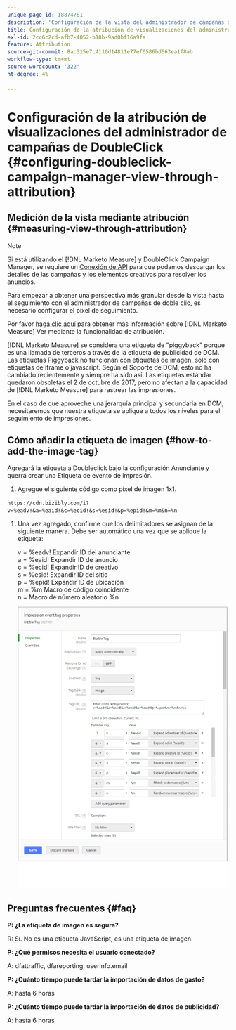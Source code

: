 ```yaml
---
unique-page-id: 18874781
description: 'Configuración de la vista del administrador de campañas de doble clic mediante atribución: [!DNL Marketo Measure] - Documentación del producto'
title: Configuración de la atribución de visualizaciones del administrador de campañas de DoubleClick
exl-id: 2cc6c2cd-afb7-4052-b18b-9ad0bf16a9fa
feature: Attribution
source-git-commit: 8ac315e7c4110d14811e77ef0586bd663ea1f8ab
workflow-type: tm+mt
source-wordcount: '322'
ht-degree: 4%

---
```


# Configuración de la atribución de visualizaciones del administrador de campañas de DoubleClick {#configuring-doubleclick-campaign-manager-view-through-attribution}

## Medición de la vista mediante atribución {#measuring-view-through-attribution}

>[!NOTE]
>
>Si está utilizando el [!DNL Marketo Measure] y DoubleClick Campaign Manager, se requiere un [Conexión de API](/help/api-connections/utilizing-marketo-measures-api-connections/integrated-ad-platforms.md#how-to-connect-ad-platforms) para que podamos descargar los detalles de las campañas y los elementos creativos para resolver los anuncios.

Para empezar a obtener una perspectiva más granular desde la vista hasta el seguimiento con el administrador de campañas de doble clic, es necesario configurar el píxel de seguimiento.

Por favor [haga clic aquí](/help/advanced-marketo-measure-features/view-through-attribution/marketo-measure-view-through-attribution-faq.md) para obtener más información sobre [!DNL Marketo Measure] Ver mediante la funcionalidad de atribución.

[!DNL Marketo Measure] se considera una etiqueta de &quot;piggyback&quot; porque es una llamada de terceros a través de la etiqueta de publicidad de DCM. Las etiquetas Piggyback no funcionan con etiquetas de imagen, solo con etiquetas de iframe o javascript. Según el Soporte de DCM, esto no ha cambiado recientemente y siempre ha sido así. Las etiquetas estándar quedaron obsoletas el 2 de octubre de 2017, pero no afectan a la capacidad de [!DNL Marketo Measure] para rastrear las impresiones.

En el caso de que aproveche una jerarquía principal y secundaria en DCM, necesitaremos que nuestra etiqueta se aplique a todos los niveles para el seguimiento de impresiones.

## Cómo añadir la etiqueta de imagen {#how-to-add-the-image-tag}

Agregará la etiqueta a Doubleclick bajo la configuración Anunciante y querrá crear una Etiqueta de evento de impresión.

1. Agregue el siguiente código como píxel de imagen 1x1.

`https://cdn.bizibly.com/i?v=%eadv!&a=%eaid!&c=%ecid!&s=%esid!&p=%epid!&m=%m&n=%n`

1. Una vez agregado, confirme que los delimitadores se asignan de la siguiente manera. Debe ser automático una vez que se aplique la etiqueta:

   v = %eadv! Expandir ID del anunciante\
   a = %eaid! Expandir ID de anuncio\
   c = %ecid! Expandir ID de creativo\
   s = %esid! Expandir ID del sitio\
   p = %epid! Expandir ID de ubicación\
   m = %m Macro de código coincidente\
   n = Macro de número aleatorio %n

   ![](assets/1.png)

## Preguntas frecuentes {#faq}

**P: ¿La etiqueta de imagen es segura?**

R: Sí. No es una etiqueta JavaScript, es una etiqueta de imagen.

**P: ¿Qué permisos necesita el usuario conectado?**

A: dfattraffic, dfareporting, userinfo.email

**P: ¿Cuánto tiempo puede tardar la importación de datos de gasto?**

A: hasta 6 horas

**P: ¿Cuánto tiempo puede tardar la importación de datos de publicidad?**

A: hasta 6 horas
